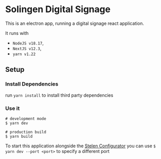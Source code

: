 # Solingen Digital Signage

This is an electron app, running a digital signage react application.

It runs with

- `NodeJS v18.17`,
- `NextJS v12.3`,
- `yarn v1.22`

## Setup

### Install Dependencies

run `yarn install` to install third party dependencies

### Use it

```
# development mode
$ yarn dev

# production build
$ yarn build
```

To start this application alongside the [Stelen Configurator](https://git.app.nedeco.de/solingen/stelen-configurator) you can use `$ yarn dev --port <port>` to specify a different port
